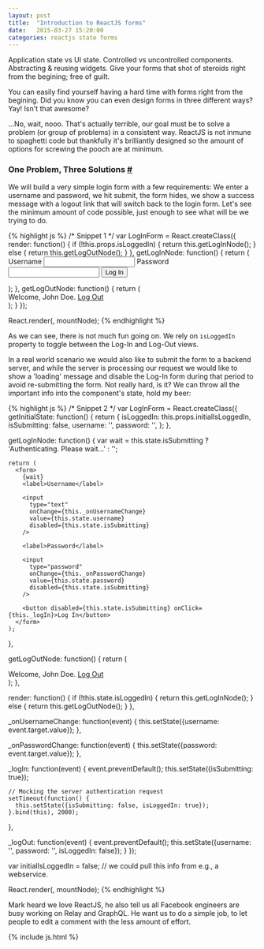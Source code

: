 ```yaml
---
layout: post
title:  "Introduction to ReactJS forms"
date:   2015-03-27 15:20:00
categories: reactjs state forms
---
```

Application state vs UI state. Controlled vs uncontrolled components. Abstracting & reusing widgets. Give your forms that shot of steroids right from the begining; free of guilt.

You can easily find yourself having a hard time with forms right from the begining. Did you know you can even design forms in three different ways? Yay! Isn't that awesome?

...No, wait, nooo. That's actually terrible, our goal must be to solve a problem (or group of problems) in a consistent way. ReactJS is not inmune to spaghetti code but thankfully it's brilliantly designed so the amount of options for screwing the pooch are at minimum.

<a id="one-problem-three-solutions"></a>

### One Problem, Three Solutions [#](#one-problem-three-solutions)

We will build a very simple login form with a few requirements: We enter a username and password, we hit submit, the form hides, we show a success message with a logout link that will switch back to the login form. Let's see the minimum amount of code possible, just enough to see what will be we trying to do.

<div id="sample1">
{% highlight js %}
/* Snippet 1 */
var LogInForm = React.createClass({
  render: function() {
    if (!this.props.isLoggedIn) {
      return this.getLogInNode();
    } else {
      return this.getLogOutNode();
    }
  },
  getLogInNode: function() {
    return (
      <form>
        <label>Username</label>
        <input type="text" />
        <label>Password</label>
        <input type="password" />
        <button>Log In</button>
      </form>
    );
  },
  getLogOutNode: function() {
    return (
      <div>
        Welcome, John Doe. <a href="#">Log Out</a>
      </div>
    );
  }
});

React.render(<LogInForm isLoggedIn={false} />, mountNode);
{% endhighlight %}
</div>

As we can see, there is not much fun going on. We rely on `isLoggedIn` property to toggle between the Log-In and Log-Out views.

In a real world scenario we would also like to submit the form to a backend server, and while the server is processing our request we would like to show a 'loading' message and disable the Log-In form during that period to avoid re-submitting the form. Not really hard, is it? We can throw all the important info into the component's state, hold my beer:

<div id="sample2">
{% highlight js %}
/* Snippet 2 */
var LogInForm = React.createClass({
  getInitialState: function() {
    return {
      isLoggedIn: this.props.initialIsLoggedIn,
      isSubmitting: false,
      username: '',
      password: '',
    };
  },

  getLogInNode: function() {
    var wait = this.state.isSubmitting ? 'Authenticating. Please wait...' : '';

    return (
      <form>
        {wait}
        <label>Username</label>

        <input
          type="text"
          onChange={this._onUsernameChange}
          value={this.state.username}
          disabled={this.state.isSubmitting}
        />

        <label>Password</label>

        <input
          type="password"
          onChange={this._onPasswordChange}
          value={this.state.password}
          disabled={this.state.isSubmitting}
        />

        <button disabled={this.state.isSubmitting} onClick={this._logIn}>Log In</button>
      </form>
    );
  },

  getLogOutNode: function() {
    return (
      <div>
        Welcome, John Doe. <a href="#" onClick={this._logOut}>Log Out</a>
      </div>
    );
  },

  render: function() {
    if (!this.state.isLoggedIn) {
      return this.getLogInNode();
    } else {
      return this.getLogOutNode();
    }
  },

  _onUsernameChange: function(event) {
     this.setState({username: event.target.value});
  },

  _onPasswordChange: function(event) {
     this.setState({password: event.target.value});
  },

  _logIn: function(event) {
    event.preventDefault();
    this.setState({isSubmitting: true});

    // Mocking the server authentication request
    setTimeout(function() {
      this.setState({isSubmitting: false, isLoggedIn: true});
    }.bind(this), 2000);
  },

  _logOut: function(event) {
    event.preventDefault();
    this.setState({username: '', password: '', isLoggedIn: false});
  }
});

var initialIsLoggedIn = false; // we could pull this info from e.g., a webservice.

React.render(<LogInForm initialIsLoggedIn={initialIsLoggedIn} />, mountNode);
{% endhighlight %}
</div>

Mark heard we love ReactJS, he also tell us all Facebook engineers are busy working on Relay and GraphQL. He want us to do a simple job, to let people to edit a comment with the less amount of effort.

{% include js.html %}